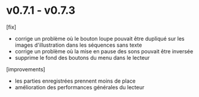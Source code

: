 # v0.7.1 - v0.7.3

[fix]
+ corrige un problème où le bouton loupe pouvait être dupliqué sur les images d'illustration dans les séquences sans texte
+ corrige un problème où la mise en pause des sons pouvait être inversée
+ supprime le fond des boutons du menu dans le lecteur

[improvements]
+ les parties enregistrées prennent moins de place
+ amélioration des performances générales du lecteur
